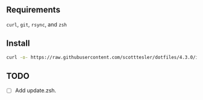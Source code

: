 ## Requirements

`curl`, `git`, `rsync`, and `zsh`

## Install

```bash
curl -o- https://raw.githubusercontent.com/scotttesler/dotfiles/4.3.0/install.zsh | zsh
```

## TODO

- [ ] Add update.zsh.
